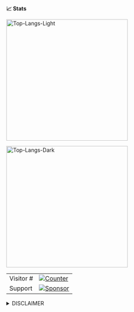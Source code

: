 **:chart_with_upwards_trend: Stats**

<a href="https://github.com/re-belli#gh-light-mode-only"><img src="https://github-readme-stats.vercel.app/api/top-langs?username=re-belli&layout=compact&theme=swift#gh-light-mode-only" width="320px" alt="Top-Langs-Light" /></a>

<a href="https://github.com/re-belli#gh-dark-mode-only"><img src="https://github-readme-stats.vercel.app/api/top-langs?username=re-belli&layout=compact&theme=cobalt#gh-dark-mode-only" width="320px" alt="Top-Langs-Dark" /></a>

<table>
  <tr>
    <td>Visitor #</td>
    <td><a href="https://github.com/re-belli"><img src="https://profile-counter.glitch.me/re-belli/count.svg" alt="Counter" /></a></td>
  </tr>
  <tr>
    <td>Support</td>
    <td><a href="https://github.com/sponsors/re-belli"><img src="https://img.shields.io/badge/sponsor-%f0%9f%a4%8d-c45a93?style=for-the-badge&logo=github" alt="Sponsor" /></a></td>
  </tr>
</table>

<details>
  <summary>DISCLAIMER</summary>

  > All the tools associated with this GitHub account are provided for educational and research purposes only. The owner of the account is not responsible for any illegal use of any of the related tooling.
</details>
